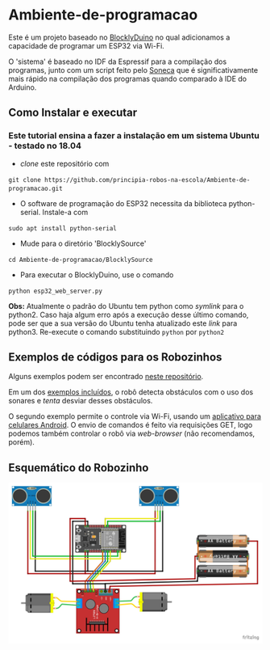 # Ambiente-de-programacao

Este é um projeto baseado no [BlocklyDuino](https://github.com/BlocklyDuino/BlocklyDuino)
no qual adicionamos a capacidade de programar um ESP32 via Wi-Fi.

O 'sistema' é baseado no IDF da Espressif para a compilação dos programas, junto com um script
feito pelo [Soneca](https://www.github.com/FranPedrosa) que é significativamente mais rápido na compilação dos
programas quando comparado à IDE do Arduino.

## Como Instalar e executar
### Este tutorial ensina a fazer a instalação em um sistema Ubuntu - testado no 18.04

- *clone* este repositório com

`git clone https://github.com/principia-robos-na-escola/Ambiente-de-programacao.git`

- O software de programação do ESP32 necessita da biblioteca python-serial. Instale-a com

`sudo apt install python-serial`

- Mude para o diretório 'BlocklySource'

`cd Ambiente-de-programacao/BlocklySource`

- Para executar o BlocklyDuino, use o comando

`python esp32_web_server.py`

**Obs:** Atualmente o padrão do Ubuntu tem python como *symlink* para o python2.
Caso haja algum erro após a execução desse último comando, pode ser que a sua versão do Ubuntu
tenha atualizado este *link* para python3. Re-execute o comando substituindo `python` por `python2`

## Exemplos de códigos para os Robozinhos

Alguns exemplos podem ser encontrado [neste repositório](https://www.github.com/principia-robos-na-escola/SoftwareESP32).

Em um dos [exemplos incluídos](https://github.com/principia-robos-na-escola/SoftwareESP32/blob/master/Anda-com-Sonar/RobotControlAndroidSonar2.ino),
o robô detecta obstáculos com o uso dos sonares e *tenta* desviar desses obstáculos.

O segundo exemplo permite o controle via Wi-Fi, usando um [aplicativo para celulares Android](https://github.com/simoesusp/Android_Remote_Control). O envio de comandos é feito via requisições GET,
logo podemos também controlar o robô via *web-browser* (não recomendamos, porém).


## Esquemático do Robozinho

![Esquematico TiraTampinha](imgs/tt.jpg)
